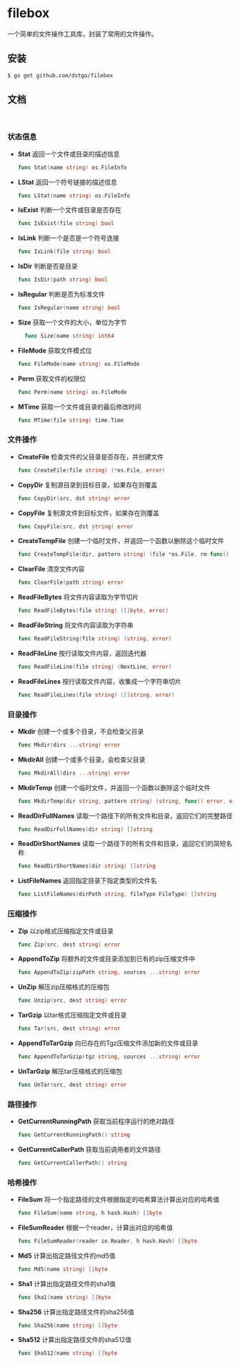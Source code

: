 # filebox

一个简单的文件操作工具库，封装了常用的文件操作。



## 安装

```sh
$ go get github.com/dstgo/filebox
```



## 文档

<br/>

### 状态信息

- **Stat** 返回一个文件或目录的描述信息

    ```go
    func Stat(name string) os.FileInfo
    ```

- **LStat**  返回一个符号链接的描述信息

    ```go
    func LStat(name string) os.FileInfo
    ```

- **IsExist** 判断一个文件或目录是否存在

    ```go
    func IsExist(file string) bool
    ```

- **IsLink** 判断一个是否是一个符号连接

    ```go
    func IsLink(file string) bool
    ```

- **IsDir** 判断是否是目录

    ```go
    func IsDir(path string) bool
    ```

- **IsRegular** 判断是否为标准文件

    ```go
    func IsRegular(name string) bool
    ```

- **Size** 获取一个文件的大小，单位为字节

    ```go
      func Size(name string) int64
    ```

- **FileMode** 获取文件模式位

    ```go
    func FileMode(name string) os.FileMode
    ```

- **Perm** 获取文件的权限位

    ```go
    func Perm(name string) os.FileMode
    ```

- **MTime** 获取一个文件或目录的最后修改时间

    ```go
    func MTime(file string) time.Time
    ```

### 文件操作

- **CreateFile** 检查文件的父目录是否存在，并创建文件

    ```go
    func CreateFile(file string) (*os.File, error)
    ```

- **CopyDir** 复制源目录到目标目录，如果存在则覆盖

    ```go
    func CopyDir(src, dst string) error
    ```

- **CopyFile** 复制源文件到目标文件，如果存在则覆盖

    ```go
    func CopyFile(src, dst string) error
    ```

- **CreateTempFile** 创建一个临时文件，并返回一个函数以删除这个临时文件

    ```go
    func CreateTempFile(dir, pattern string) (file *os.File, rm func() error, err error)
    ```

- **ClearFile** 清空文件内容

    ```go
    func ClearFile(path string) error 
    ```

- **ReadFileBytes**  将文件内容读取为字节切片

    ```go
    func ReadFileBytes(file string) ([]byte, error)
    ```

- **ReadFileString** 将文件内容读取为字符串

    ```go
    func ReadFileString(file string) (string, error)
    ```

- **ReadFileLine** 按行读取文件内容，返回迭代器

    ```go
    func ReadFileLine(file string) (NextLine, error) 
    ```

- **ReadFileLines** 按行读取文件内容，收集成一个字符串切片

    ```go
    func ReadFileLines(file string) ([]string, error)
    ```

### 目录操作

- **Mkdir** 创建一个或多个目录，不会检查父目录

    ```go
    func Mkdir(dirs ...string) error 
    ```

- **MkdirAll** 创建一个或多个目录，会检查父目录

    ```go
    func MkdirAll(dirs ...string) error
    ```

- **MkdirTemp** 创建一个临时文件，并返回一个函数以删除这个临时文件

    ```go
    func MkdirTemp(dir string, pattern string) (string, func() error, error)
    ```

- **ReadDirFullNames** 读取一个路径下的所有文件和目录，返回它们的完整路径

    ```go
    func ReadDirFullNames(dir string) []string
    ```

- **ReadDirShortNames** 读取一个路径下的所有文件和目录，返回它们的简短名称

    ```go
    func ReadDirShortNames(dir string) []string
    ```

- **ListFileNames** 返回指定目录下指定类型的文件名

    ```go
    func ListFileNames(dirPath string, fileType FileType) []string
    ```

### 压缩操作

* **Zip** 以zip格式压缩指定文件或目录

    ```go
    func Zip(src, dest string) error
    ```

* **AppendToZip** 将额外的文件或目录添加到已有的zip压缩文件中

    ```go
    func AppendToZip(zipPath string, sources ...string) error
    ```

* **UnZip** 解压zip压缩格式的压缩包

    ```go
    func Unzip(src, dest string) error
    ```

* **TarGzip** 以tar格式压缩指定文件或目录

    ```go
    func Tar(src, dest string) error
    ```

* **AppendToTarGzip** 向已存在的Tgz压缩文件添加新的文件或目录
  ```go
  func AppendToTarGzip(tgz string, sources ...string) error
  ```
* **UnTarGzip** 解压tar压缩格式的压缩包

    ```go
    func UnTar(src, dest string) error
    ```

### 路径操作

- **GetCurrentRunningPath** 获取当前程序运行的绝对路径

    ```go
    func GetCurrentRunningPath() string
    ```

- **GetCurrentCallerPath** 获取当前调用者的文件路径

    ```go
    func GetCurrentCallerPath() string
    ```


### 哈希操作

- **FileSum** 将一个指定路径的文件根据指定的哈希算法计算出对应的哈希值

    ```go
    func FileSum(name string, h hash.Hash) []byte 
    ```

- **FileSumReader** 根据一个reader，计算出对应的哈希值

    ```go
    func FileSumReader(reader io.Reader, h hash.Hash) []byte
    ```

- **Md5** 计算出指定路径文件的md5值

    ```go
    func Md5(name string) []byte
    ```

- **Sha1** 计算出指定路径文件的sha1值

    ```go
    func Sha1(name string) []byte
    ```

- **Sha256** 计算出指定路径文件的sha256值

    ```go
    func Sha256(name string) []byte
    ```

- **Sha512** 计算出指定路径文件的sha512值

    ```go
    func Sha512(name string) []byte
    ```

    

